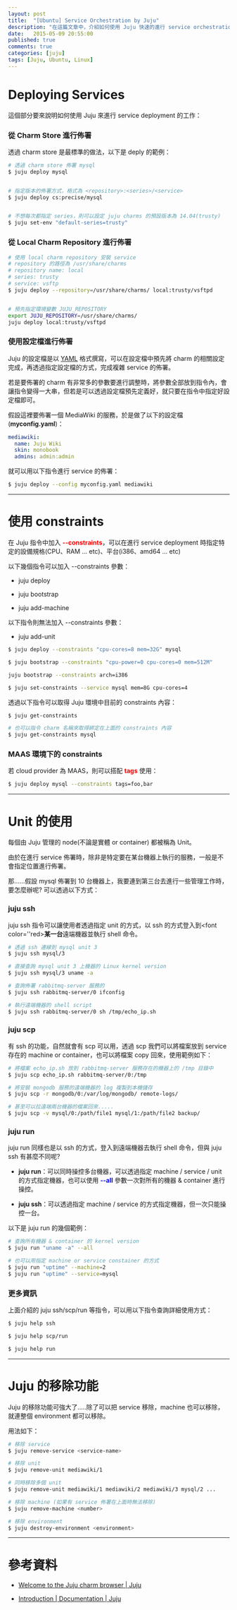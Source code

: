 ```yaml
---
layout: post
title:  "[Ubuntu] Service Orchestration by Juju"
description: "在這篇文章中，介紹如何使用 Juju 快速的進行 service orchestration"
date:   2015-05-09 20:55:00
published: true
comments: true
categories: [juju]
tags: [Juju, Ubuntu, Linux]
---
```



Deploying Services
==================

這個部分要來說明如何使用 Juju 來進行 service deployment 的工作：

### 從 Charm Store 進行佈署

透過 charm store 是最標準的做法，以下是 deply 的範例：

``` bash
# 透過 charm store 佈署 mysql
$ juju deploy mysql


# 指定版本的佈署方式，格式為 <repository>:<series>/<service>
$ juju deploy cs:precise/mysql


# 不想每次都指定 series，則可以設定 juju charms 的預設版本為 14.04(trusty)
$ juju set-env "default-series=trusty"
```

### 從 Local Charm Repository 進行佈署

``` bash
# 使用 local charm repository 安裝 service
# repository 的路徑為 /usr/share/charms
# repository name: local
# series: trusty
# service: vsftp
$ juju deploy --repository=/usr/share/charms/ local:trusty/vsftpd


# 預先指定環境變數 JUJU_REPOSITORY
export JUJU_REPOSITORY=/usr/share/charms/
juju deploy local:trusty/vsftpd
```

### 使用設定檔進行佈署

Juju 的設定檔是以 [YAML](http://zh.wikipedia.org/wiki/YAML) 格式撰寫，可以在設定檔中預先將 charm 的相關設定完成，再透過指定設定檔的方式，完成複雜 service 的佈署。

若是要佈署的 charm 有非常多的參數要進行調整時，將參數全部放到指令內，會讓指令變得一大串，但若是可以透過設定檔預先定義好，就只要在指令中指定好設定檔即可。

假設這裡要佈署一個 MediaWiki 的服務，於是做了以下的設定檔(**myconfig.yaml**)：

``` yaml
mediawiki:
  name: Juju Wiki
  skin: monobook
  admins: admin:admin
```

就可以用以下指令進行 service 的佈署：

``` bash
$ juju deploy --config myconfig.yaml mediawiki
```


--------------------------------------------


使用 constraints
================

在 Juju 指令中加入 <font color='red'>**--constraints**</font>，可以在進行 service deployment 時指定特定的設備規格(CPU、RAM ... etc)、平台(i386、amd64 ... etc)

以下幾個指令可以加入 --constraints 參數：

- juju deploy

- juju bootstrap

- juju add-machine

以下指令則無法加入 --constraints 參數：

- juju add-unit


``` bash
$ juju deploy --constraints "cpu-cores=8 mem=32G" mysql

$ juju bootstrap --constraints "cpu-power=0 cpu-cores=0 mem=512M"

juju bootstrap --constraints arch=i386

$ juju set-constraints --service mysql mem=8G cpu-cores=4
```

透過以下指令可以取得 Juju 環境中目前的 constraints 內容：

``` bash
$ juju get-constraints

# 也可以指令 charm 名稱來取得綁定在上面的 constraints 內容
$ juju get-constraints mysql
```

### MAAS 環境下的 constraints

若 cloud provider 為 MAAS，則可以搭配 <font color='red'>**tags**</font> 使用：

``` bash
$ juju deploy mysql --constraints tags=foo,bar
```

--------------------------------------------


Unit 的使用
===========

每個由 Juju 管理的 node(不論是實體 or container) 都被稱為 Unit。

由於在進行 service 佈署時，除非是特定要在某台機器上執行的服務，一般是不會指定位置進行佈署。

那......假設 mysql 佈署到 10 台機器上，我要連到第三台去進行一些管理工作時，要怎麼辦呢? 可以透過以下方式：

### juju ssh

juju ssh 指令可以讓使用者透過指定 unit 的方式，以 ssh 的方式登入到<font color=''red>**某一台**</font>遠端機器並執行 shell 命令。

``` bash
# 透過 ssh 連線到 mysql unit 3
$ juju ssh mysql/3

# 直接查詢 mysql unit 3 上機器的 Linux kernel version
$ juju ssh mysql/3 uname -a

# 查詢佈署 rabbitmq-server 服務的
$ juju ssh rabbitmq-server/0 ifconfig

# 執行遠端機器的 shell script
$ juju ssh rabbitmq-server/0 sh /tmp/echo_ip.sh
```

### juju scp

有 ssh 的功能，自然就會有 scp 可以用，透過 scp 我們可以將檔案放到 service 存在的 machine or container，也可以將檔案 copy 回來，使用範例如下：

``` bash
# 將檔案 echo_ip.sh 放到 rabbitmq-server 服務存在的機器上的 /tmp 目錄中
$ juju scp echo_ip.sh rabbitmq-server/0:/tmp

# 將安裝 mongodb 服務的遠端機器的 log 複製到本機儲存
$ juju scp -r mongodb/0:/var/log/mongodb/ remote-logs/

# 甚至可以拉遠端兩台機器的檔案回來.....
$ juju scp -v mysql/0:/path/file1 mysql/1:/path/file2 backup/
```

### juju run

juju run 同樣也是以 ssh 的方式，登入到遠端機器去執行 shell 命令，但與 juju ssh 有甚麼不同呢?

- **juju run**：可以同時操控多台機器，可以透過指定 machine / service / unit 的方式指定機器，也可以使用 <font color='blue'>**--all**</font> 參數一次對所有的機器 & container 進行操控。

- **juju ssh**：可以透過指定 machine / service 的方式指定機器，但一次只能操控一台。

以下是 juju run 的幾個範例：

``` bash
# 查詢所有機器 & container 的 kernel version
$ juju run "uname -a" --all

# 也可以用指定 machine or service constainer 的方式
$ juju run "uptime" --machine=2
$ juju run "uptime" --service=mysql
```

### 更多資訊

上面介紹的 juju ssh/scp/run 等指令，可以用以下指令查詢詳細使用方式：

``` bash
$ juju help ssh

$ juju help scp/run

$ juju help run
```


--------------------------------------------


Juju 的移除功能
===============

Juju 的移除功能可強大了.....除了可以把 service 移除，machine 也可以移除，就連整個 environment 都可以移除。

用法如下：

``` bash
# 移除 service
$ juju remove-service <service-name>

# 移除 unit
$ juju remove-unit mediawiki/1

# 同時移除多個 unit
$ juju remove-unit mediawiki/1 mediawiki/2 mediawiki/3 mysql/2 ...

# 移除 machine (如果有 service 佈署在上面時無法移除)
$ juju remove-machine <number>

# 移除 environment
$ juju destroy-environment <environment>
```


--------------------------------------------


參考資料
========

- [Welcome to the Juju charm browser | Juju](https://jujucharms.com/)

- [Introduction | Documentation | Juju](https://jujucharms.com/docs/stable/getting-started)
